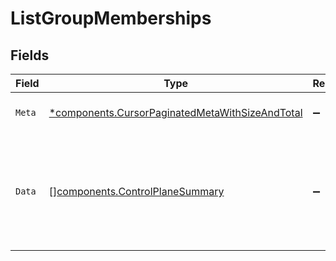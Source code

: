 # ListGroupMemberships


## Fields

| Field                                                                                                             | Type                                                                                                              | Required                                                                                                          | Description                                                                                                       |
| ----------------------------------------------------------------------------------------------------------------- | ----------------------------------------------------------------------------------------------------------------- | ----------------------------------------------------------------------------------------------------------------- | ----------------------------------------------------------------------------------------------------------------- |
| `Meta`                                                                                                            | [*components.CursorPaginatedMetaWithSizeAndTotal](../../models/components/cursorpaginatedmetawithsizeandtotal.md) | :heavy_minus_sign:                                                                                                | returns the pagination information                                                                                |
| `Data`                                                                                                            | [][components.ControlPlaneSummary](../../models/components/controlplanesummary.md)                                | :heavy_minus_sign:                                                                                                | Array of control planes summary who are a child to this control plane group.                                      |
